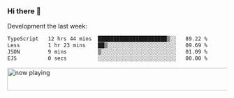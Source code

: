 ### Hi there 👋

Development the last week:
<!--START_SECTION:waka-->

```txt
TypeScript   12 hrs 44 mins  ██████████████████████▒░░   89.22 %
Less         1 hr 23 mins    ██▒░░░░░░░░░░░░░░░░░░░░░░   09.69 %
JSON         9 mins          ▒░░░░░░░░░░░░░░░░░░░░░░░░   01.09 %
EJS          0 secs          ░░░░░░░░░░░░░░░░░░░░░░░░░   00.00 %
```

<!--END_SECTION:waka-->

<!--
**JASONPANGGO/jasonpanggo** is a ✨ _special_ ✨ repository because its `README.md` (this file) appears on your GitHub profile.

Here are some ideas to get you started:

- 🔭 I’m currently working on ...
- 🌱 I’m currently learning ...
- 👯 I’m looking to collaborate on ...
- 🤔 I’m looking for help with ...
- 💬 Ask me about ...
- 📫 How to reach me: ...
- 😄 Pronouns: ...
- ⚡ Fun fact: ...
-->

<a href="https://volt.fm/user/q8yd9e79csfr57rt" target="_blank"><img src="https://spotify-badge-egoist.vercel.app/api/now-playing" width="540" height="52" alt="now playing"></a>
